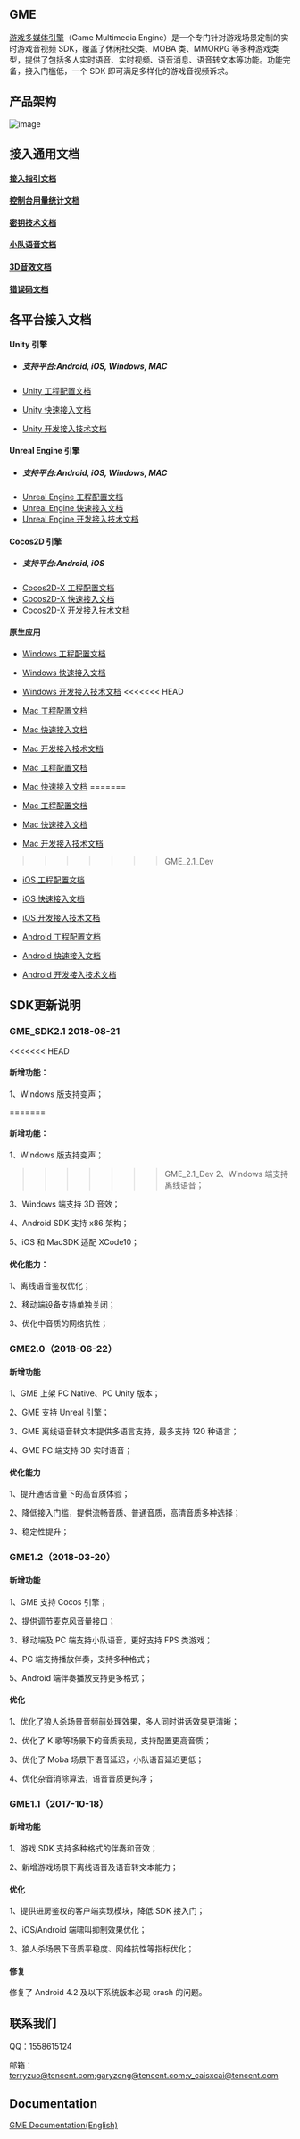 ## GME
[游戏多媒体引擎](https://cloud.tencent.com/product/tmg?idx=1)（Game Multimedia Engine）是一个专门针对游戏场景定制的实时游戏音视频 SDK，覆盖了休闲社交类、MOBA 类、MMORPG 等多种游戏类型，提供了包括多人实时语音、实时视频、语音消息、语音转文本等功能。功能完备，接入门槛低，一个 SDK 即可满足多样化的游戏音视频诉求。

## 产品架构
![image](Image/d.png)




## 接入通用文档

#### [接入指引文档](./GME%20Introduction.md)
#### [控制台用量统计文档](./GME%20Introduction.md#%E6%8E%A7%E5%88%B6%E5%8F%B0%E7%94%A8%E9%87%8F%E7%BB%9F%E8%AE%A1%E4%BD%BF%E7%94%A8)
#### [密钥技术文档](./GME%20Developer%20Manual/GME%20Key%20Manual.md)
#### [小队语音文档](./GME%20Developer%20Manual/GME%20TeamAudio%20Manual.md)
#### [3D音效文档](./GME%20Developer%20Manual/GME%20Spatializer%20Manual.md)
#### [错误码文档](./GME%20Developer%20Manual/GME%20Error%20Code.md)

## 各平台接入文档

#### Unity 引擎
- ##### *支持平台:Android, iOS, Windows, MAC*

- [Unity 工程配置文档](./GME%20Developer%20Manual/Unity%20Developer%20Manual/Unity%20SDK%20Project%20Configuration.md)
- [Unity 快速接入文档](./GME%20Developer%20Manual/Unity%20Developer%20Manual/Unity%20SDK%20Developer%20Quick%20Start.md)
- [Unity 开发接入技术文档](./GME%20Developer%20Manual/Unity%20Developer%20Manual/Unity%20SDK%20Developer%20Manual.md)

#### Unreal Engine 引擎
- ##### *支持平台:Android, iOS, Windows, MAC*
- [Unreal Engine 工程配置文档](./GME%20Developer%20Manual/Unreal%20Engine%20Developer%20Manual/Unreal%20Engine%20SDK%20Project%20Configuration.md)
- [Unreal Engine 快速接入文档](./GME%20Developer%20Manual/Unreal%20Engine%20Developer%20Manual/Unreal%20SDK%20Developer%20Quick%20Start.md)
- [Unreal Engine 开发接入技术文档](./GME%20Developer%20Manual/Unreal%20Engine%20Developer%20Manual/Unreal%20Engine%20SDK%20Developer%20Manual.md)

#### Cocos2D 引擎
- ##### *支持平台:Android, iOS*
- [Cocos2D-X 工程配置文档](./GME%20Developer%20Manual/Cocos2D-X%20Developer%20Manual/Cocos2d%20SDK%20Project%20Configuration.md)
- [Cocos2D-X 快速接入文档](./GME%20Developer%20Manual/Cocos2D-X%20Developer%20Manual/Cocos2d%20SDK%20Developer%20Quick%20Start.md)
- [Cocos2D-X 开发接入技术文档](./GME%20Developer%20Manual/Cocos2D-X%20Developer%20Manual/Cocos2d%20SDK%20Developer%20Manual.md)

#### 原生应用
- [Windows 工程配置文档](./GME%20Developer%20Manual/Windows%20Developer%20Manual/Windows%20SDK%20Project%20Configuration.md)

- [Windows 快速接入文档](./GME%20Developer%20Manual/Windows%20Developer%20Manual/Windows%20SDK%20Developer%20Quick%20Start.md)

- [Windows 开发接入技术文档](./GME%20Developer%20Manual/Windows%20Developer%20Manual/Windows%20SDK%20Developer%20Manual.md)
<<<<<<< HEAD

- [Mac 工程配置文档](./GME%20Developer%20Manual/Mac%20Developer%20Manual/Mac%20SDK%20Project%20Configuration.md)

- [Mac 快速接入文档](./GME%20Developer%20Manual/Mac%20Developer%20Manual/Mac%20SDK%20Developer%20Quick%20Start.md)

- [Mac 开发接入技术文档](./GME%20Developer%20Manual/Mac%20Developer%20Manual/Mac%20SDK%20Developer%20Manual.md)

- [Mac 工程配置文档](./GME%20Developer%20Manual/Mac%20Developer%20Manual/Mac%20SDK%20Project%20Configuration.md)

- [Mac 快速接入文档](./GME%20Developer%20Manual/Mac%20Developer%20Manual/Mac%20SDK%20Developer%20Quick%20Start.md)
=======

- [Mac 工程配置文档](./GME%20Developer%20Manual/Mac%20Developer%20Manual/Mac%20SDK%20Project%20Configuration.md)

- [Mac 快速接入文档](./GME%20Developer%20Manual/Mac%20Developer%20Manual/Mac%20SDK%20Developer%20Quick%20Start.md)

- [Mac 开发接入技术文档](./GME%20Developer%20Manual/Mac%20Developer%20Manual/Mac%20SDK%20Developer%20Manual.md)
>>>>>>> GME_2.1_Dev

- [iOS 工程配置文档](./GME%20Developer%20Manual/iOS%20Developer%20Manual/iOS%20SDK%20Project%20Configuration.md)

- [iOS 快速接入文档](./GME%20Developer%20Manual/iOS%20Developer%20Manual/iOS%20SDK%20Developer%20Quick%20Start.md)

- [iOS 开发接入技术文档](./GME%20Developer%20Manual/iOS%20Developer%20Manual/iOS%20SDK%20Developer%20Manual.md)

- [Android 工程配置文档](./GME%20Developer%20Manual/Android%20Developer%20Manual/Android%20SDK%20Project%20Configuration.md)

- [Android 快速接入文档](./GME%20Developer%20Manual/Android%20Developer%20Manual/Android%20SDK%20Developer%20Quick%20Start.md)

- [Android 开发接入技术文档](./GME%20Developer%20Manual/Android%20Developer%20Manual/Android%20SDK%20Developer%20Manual.md)

## SDK更新说明
### GME_SDK2.1 2018-08-21
<<<<<<< HEAD

#### 新增功能：
1、Windows 版支持变声；

=======

#### 新增功能：
1、Windows 版支持变声；

>>>>>>> GME_2.1_Dev
2、Windows 端支持离线语音；

3、Windows 端支持 3D 音效；

4、Android SDK 支持 x86 架构；

5、iOS 和 MacSDK 适配 XCode10；

#### 优化能力：
1、离线语音鉴权优化；

2、移动端设备支持单独关闭；

3、优化中音质的网络抗性；

### GME2.0（2018-06-22）
#### 新增功能
1、GME 上架 PC Native、PC Unity 版本；

2、GME 支持 Unreal 引擎；

3、GME 离线语音转文本提供多语言支持，最多支持 120 种语言；

4、GME PC 端支持 3D 实时语音；

#### 优化能力
1、提升通话音量下的高音质体验；

2、降低接入门槛，提供流畅音质、普通音质，高清音质多种选择；

3、稳定性提升；

### GME1.2（2018-03-20）
#### 新增功能
1、GME 支持 Cocos 引擎；

2、提供调节麦克风音量接口；

3、移动端及 PC 端支持小队语音，更好支持 FPS 类游戏；

4、PC 端支持播放伴奏，支持多种格式；

5、Android 端伴奏播放支持更多格式；
#### 优化
 1、优化了狼人杀场景音频前处理效果，多人同时讲话效果更清晰；

 2、优化了 K 歌等场景下的音质表现，支持配置更高音质；

 3、优化了 Moba 场景下语音延迟，小队语音延迟更低；

 4、优化杂音消除算法，语音音质更纯净；

### GME1.1（2017-10-18）
#### 新增功能
1、游戏 SDK 支持多种格式的伴奏和音效；

2、新增游戏场景下离线语音及语音转文本能力；

#### 优化
1、提供进房鉴权的客户端实现模块，降低 SDK 接入门；

2、iOS/Android 端啸叫抑制效果优化；

3、狼人杀场景下音质平稳度、网络抗性等指标优化；
#### 修复
修复了 Android 4.2 及以下系统版本必现 crash 的问题。


## 联系我们
QQ：1558615124

邮箱：terryzuo@tencent.com;garyzeng@tencent.com;v_caisxcai@tencent.com

## Documentation

[GME Documentation(English)](./README_intl.md)

